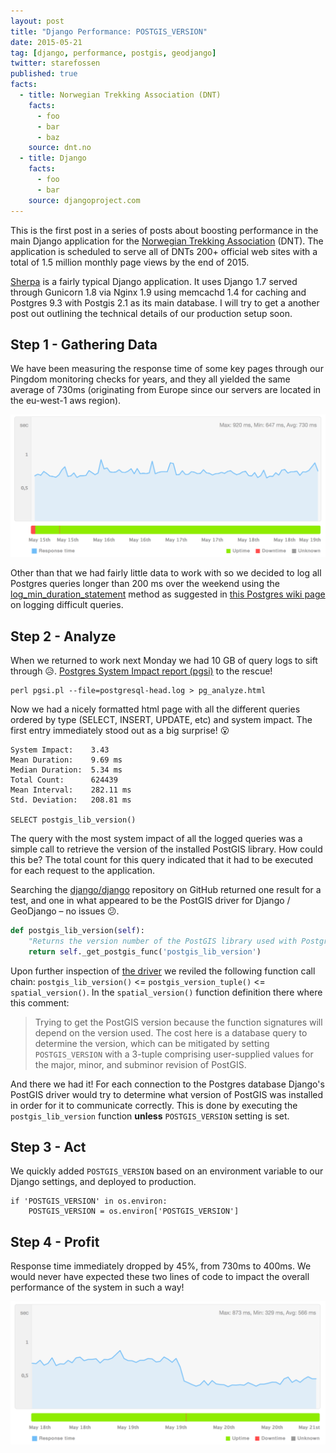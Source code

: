 ```yaml
---
layout: post
title: "Django Performance: POSTGIS_VERSION"
date: 2015-05-21
tag: [django, performance, postgis, geodjango]
twitter: starefossen
published: true
facts:
  - title: Norwegian Trekking Association (DNT)
    facts:
      - foo
      - bar
      - baz
    source: dnt.no
  - title: Django
    facts:
      - foo
      - bar
    source: djangoproject.com
---
```


This is the first post in a series of posts about boosting performance in the
main Django application for the [Norwegian Trekking
Association](http://english.turistforeningen.no) (DNT).  The application is
scheduled to serve all of DNTs 200+ official web sites with a total of 1.5
million monthly page views by the end of 2015.

<!--more-->

[Sherpa](https://github.com/turistforeningen/sherpa) is a fairly typical Django
application.  It uses Django 1.7 served through Gunicorn 1.8 via Nginx 1.9 using
memcachd 1.4 for caching and Postgres 9.3 with Postgis 2.1 as its main database.
I will try to get a another post out outlining the technical details of our
production setup soon.

## Step 1 - Gathering Data

We have been measuring the response time of some key pages through our Pingdom
monitoring checks for years, and they all yielded the same average of 730ms
(originating from Europe since our servers are located in the eu-west-1 aws
region).

![Pre Response Time](/uploads/2015/05/21/response_pre.png "Pre Response Time")

Other than that we had fairly little data to work with so we decided to log all
Postgres queries longer than 200 ms over the weekend using the [
log\_min\_duration\_statement](http://www.postgresql.org/docs/current/static/runtime-config-logging.html#GUC-LOG-STATEMENT)
method as suggested in [this Postgres wiki
page](https://wiki.postgresql.org/wiki/Logging_Difficult_Queries) on logging
difficult queries.

## Step 2 - Analyze

When we returned to work next Monday we had 10 GB of query logs to sift through
😥.  [Postgres System Impact report (pgsi)](https://bucardo.org/wiki/Pgsi) to the
rescue!

```
perl pgsi.pl --file=postgresql-head.log > pg_analyze.html
```

Now we had a nicely formatted html page with all the different queries ordered
by type (SELECT, INSERT, UPDATE, etc) and system impact.  The first entry
immediately stood out as a big surprise! 😮

```
System Impact:    3.43
Mean Duration:    9.69 ms
Median Duration:  5.34 ms
Total Count:      624439
Mean Interval:    282.11 ms
Std. Deviation:   208.81 ms

SELECT postgis_lib_version()
```

The query with the most system impact of all the logged queries was a simple
call to retrieve the version of the installed PostGIS library.  How could this
be? The total count for this query indicated that it had to be executed for each
request to the application.

Searching the [django/django](https://github.com/django/django) repository on
GitHub returned one result for a test, and one in what appeared to be the
PostGIS driver for Django / GeoDjango – no issues 😕.

```python
def postgis_lib_version(self):
    "Returns the version number of the PostGIS library used with PostgreSQL."
    return self._get_postgis_func('postgis_lib_version')
```

Upon further inspection of [the
driver](https://github.com/django/django/blob/master/django/contrib/gis/db/backends/postgis/operations.py#L297)
we reviled the following function call chain: `postgis_lib_version()` <=
`postgis_version_tuple()` <= `spatial_version()`.  In the `spatial_version()`
function definition there where this comment:

> Trying to get the PostGIS version because the function signatures will depend
> on the version used.  The cost here is a database query to determine the
> version, which can be mitigated by setting `POSTGIS_VERSION` with a 3-tuple
> comprising user-supplied values for the major, minor, and subminor revision of
> PostGIS.

And there we had it! For each connection to the Postgres database Django's
PostGIS driver would try to determine what version of PostGIS was installed in
order for it to communicate correctly.  This is done by executing the
`postgis_lib_version` function **unless** `POSTGIS_VERSION` setting is set.

## Step 3 - Act

We quickly added `POSTGIS_VERSION` based on an environment variable to our
Django settings, and deployed to production.

```
if 'POSTGIS_VERSION' in os.environ:
    POSTGIS_VERSION = os.environ['POSTGIS_VERSION']
```

## Step 4 - Profit

Response time immediately dropped by 45%, from 730ms to 400ms. We would never
have expected these two lines of code to impact the overall performance of the
system in such a way!

![Post Response Time](/uploads/2015/05/21/response_post.png "Post Response Time")
